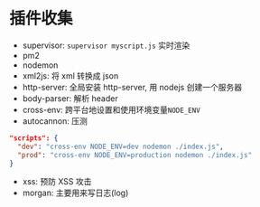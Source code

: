 # 插件收集

- supervisor: `supervisor myscript.js` 实时渲染
- pm2
- nodemon
- xml2js: 将 xml 转换成 json
- http-server: 全局安装 http-server, 用 nodejs 创建一个服务器
- body-parser: 解析 header
- cross-env: 跨平台地设置和使用环境变量`NODE_ENV`
- autocannon: 压测

```json
"scripts": {
  "dev": "cross-env NODE_ENV=dev nodemon ./index.js",
  "prod": "cross-env NODE_ENV=production nodemon ./index.js"
}
```

- xss: 预防 XSS 攻击
- morgan: 主要用来写日志(log)
